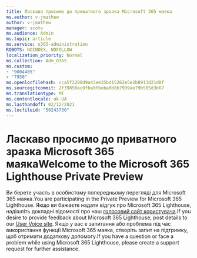 ```yaml
---
title: Ласкаво просимо до приватного зразка Microsoft 365 маяка
ms.author: v-jmathew
author: v-jmathew
manager: scotv
ms.audience: Admin
ms.topic: article
ms.service: o365-administration
ROBOTS: NOINDEX, NOFOLLOW
localization_priority: Normal
ms.collection: Adm_O365
ms.custom:
- "9004405"
- "7958"
ms.openlocfilehash: cca5f2200d9a43ee35bd15262e5e2b8913d21d8f
ms.sourcegitcommit: 2f39850ac0fba9fbeba9b8b7939ae79b505d3b67
ms.translationtype: MT
ms.contentlocale: uk-UA
ms.lasthandoff: 02/12/2021
ms.locfileid: "50243730"
---
```

# <a name="welcome-to-the-microsoft-365-lighthouse-private-preview"></a><span data-ttu-id="d9ba7-102">Ласкаво просимо до приватного зразка Microsoft 365 маяка</span><span class="sxs-lookup"><span data-stu-id="d9ba7-102">Welcome to the Microsoft 365 Lighthouse Private Preview</span></span>

<span data-ttu-id="d9ba7-103">Ви берете участь в особистому попередньому перегляді для Microsoft 365 маяка.</span><span class="sxs-lookup"><span data-stu-id="d9ba7-103">You are participating in the Private Preview for Microsoft 365 Lighthouse.</span></span> <span data-ttu-id="d9ba7-104">Якщо ви бажаєте надати відгук про Microsoft 365 Lighthouse, надішліть докладні відомості про наш [голосовий сайт користувача](https://aka.ms/M365Lighthouseuservoice).</span><span class="sxs-lookup"><span data-stu-id="d9ba7-104">If you desire to provide feedback about Microsoft 365 Lighthouse, post details to our [User Voice site](https://aka.ms/M365Lighthouseuservoice).</span></span> <span data-ttu-id="d9ba7-105">Якщо у вас є запитання або проблема під час використання функції Microsoft 365 маяка, створіть запит на підтримку, щоб отримати додаткову допомогу.</span><span class="sxs-lookup"><span data-stu-id="d9ba7-105">If you have a question or face a problem while using Microsoft 365 Lighthouse, please create a support request for further assistance.</span></span>
